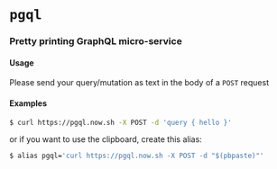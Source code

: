 # `pgql`
### Pretty printing GraphQL micro-service

#### Usage
Please send your query/mutation as text in the body of a `POST` request

#### Examples
```sh
$ curl https://pgql.now.sh -X POST -d 'query { hello }'
```

or if you want to use the clipboard, create this alias:
```sh
$ alias pgql='curl https://pgql.now.sh -X POST -d "$(pbpaste)"'
```
